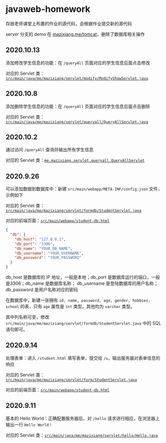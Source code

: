 # javaweb-homework

存放老师课堂上布置的作业的源代码，会根据作业提交新的源代码

server 分支的 demo 在 [mazixiang.me/tomcat](https://mazixiang.me/tomcat)，删除了数据库相关操作

## 2020.10.13

添加修改学生信息的功能：在 `/queryAll` 页面对应的学生信息后面点击修改

对应的 Servlet 类：[`src/main/java/me/mazixiang/servlet/modify/ModifyShowServlet.java`](src/main/java/me/mazixiang/servlet/modify/ModifyShowServlet.java)

## 2020.10.8

添加删除学生信息的功能：在 `/queryAll` 页面对应的学生信息后面点击删除

对应的 Servlet 类：[`src/main/java/me/mazixiang/servlet/queryall/QueryAllServlet.java`](src/main/java/me/mazixiang/servlet/queryall/QueryAllServlet.java)

## 2020.10.2

通过访问 `/queryAll` 查询并输出所有学生信息

对应的 Servlet 类：[`me.mazixiang.servlet.queryall.QueryAllServlet`](src/main/java/me/mazixiang/servlet/queryall/QueryAllServlet)

## 2020.9.26

可以添加数据到数据库中：新建 `src/main/webapp/META-INF/config.json` 文件，示例如下

对应的 Servlet 类：[`src/main/java/me/mazixiang/servlet/formdb/StudentServlet.java`](src/main/java/me/mazixiang/servlet/formdb/StudentServlet.java)

对应的前端页面：[`src/main/webapp/student-db.html`](src/main/webapp/student-db.html)

```json
{
  "db": {
    "db_host": "127.0.0.1",
    "db_port": "3306",
    "db_name": "YOUR_DB_NAME",
    "db_username": "YOUR_USERNAME",
    "db_password": "YOUR_PASSWORD"
  }
}
```

db_host 是数据库的 IP 地址，一般是本地；db_port 是数据库运行的端口，一般是3306；db_name 是数据库名称；
db_username 是登陆数据库的用户名称；db_password 是用户名称对应的密码

在数据库中，新建一张拥有 `id, name, password, age, gender, hobbies, school` 的表，只有 `age` 属性是 `int` 类型，其他均为 `varchar` 类型。

其中列名称可变，修改 `src/main/java/me/mazixiang/servlet/formdb/StudentServlet.java` 中的 SQL 语句即可。

## 2020.9.14

处理表单：进入 `/student.html` 填写表单，提交给 `/s`，输出服务器对表单信息的响应

对应的 Servlet 类：[`src/main/java/me/mazixiang/servlet/form/StudentServlet.java`](src/main/java/me/mazixiang/servlet/form/StudentServlet.java)

对应的前端页面：[`src/main/webapp/student-db.html`](src/main/webapp/student-db.html)

## 2020.9.11

基本的 Hello World：正确配置服务器后，对 `/hello` 请求进行相应，在浏览器上输出一行  `Hello World！`

对应的 Servlet 类：[`src/main/java/me/mazixiang/servlet/hello/Hello.java`](src/main/java/me/mazixiang/servlet/hello/Hello.java)
